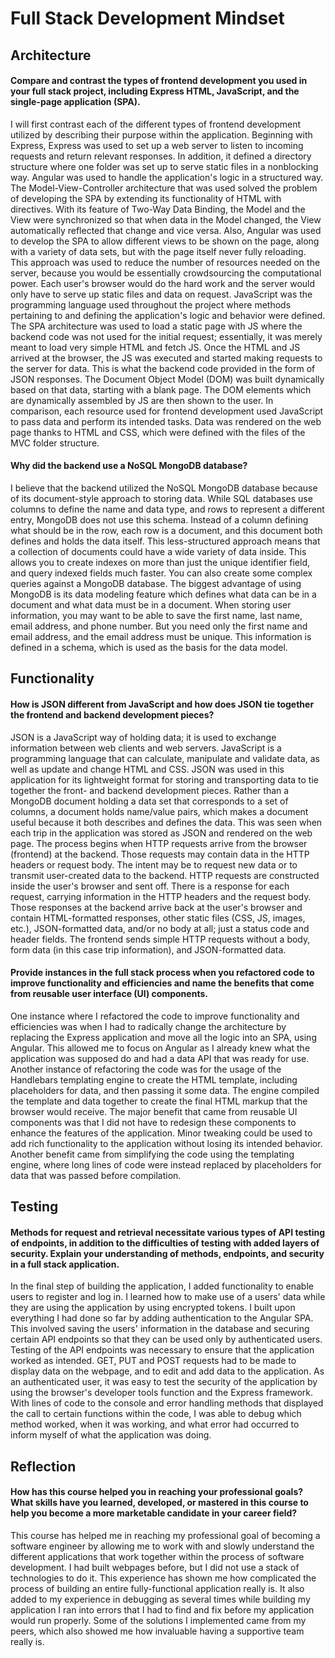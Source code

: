 # Full Stack Development Mindset
## Architecture
#### Compare and contrast the types of frontend development you used in your full stack project, including Express HTML, JavaScript, and the single-page application (SPA).
I will first contrast each of the different types of frontend development utilized by describing their purpose within the application. Beginning with Express, Express was used to set up a web server to listen to incoming requests and return relevant responses. In addition, it defined a directory structure where one folder was set up to serve static files in a nonblocking way. Angular was used to handle the application's logic in a structured way. The Model-View-Controller architecture that was used solved the problem of developing the SPA by extending its functionality of HTML with directives. With its feature of Two-Way Data Binding, the Model and the View were synchronized so that when data in the Model changed, the View automatically reflected that change and vice versa. Also, Angular was used to develop the SPA to allow different views to be shown on the page, along with a variety of data sets, but with the page itself never fully reloading. This approach was used to reduce the number of resources needed on the server, because you would be essentially crowdsourcing the computational power. Each user's browser would do the hard work and the server would only have to serve up static files and data on request. JavaScript was the programming language used throughout the project where methods pertaining to and defining the application's logic and behavior were defined. The SPA architecture was used to load a static page with JS where the backend code was not used for the initial request; essentially, it was merely meant to load very simple HTML and fetch JS. Once the HTML and JS arrived at the browser, the JS was executed and started making requests to the server for data. This is what the backend code provided in the form of JSON responses. The Document Object Model (DOM) was built dynamically based on that data, starting with a blank page. The DOM elements which are dynamically assembled by JS are then shown to the user. In comparison, each resource used for frontend development used JavaScript to pass data and perform its intended tasks. Data was rendered on the web page thanks to HTML and CSS, which were defined with the files of the MVC folder structure.

#### Why did the backend use a NoSQL MongoDB database?
I believe that the backend utilized the NoSQL MongoDB database because of its document-style approach to storing data. While SQL databases use columns to define the name and data type, and rows to represent a different entry, MongoDB does not use this schema. Instead of a column defining what should be in the row, each row is a document, and this document both defines and holds the data itself. This less-structured approach means that a collection of documents could have a wide variety of data inside. This allows you to create indexes on more than just the unique identifier field, and query indexed fields much faster. You can also create some complex queries against a MongoDB database. The biggest advantage of using MongoDB is its data modeling feature which defines what data can be in a document and what data must be in a document. When storing user information, you may want to be able to save the first name, last name, email address, and phone number. But you need only the first name and email address, and the email address must be unique. This information is defined in a schema, which is used as the basis for the data model.

## Functionality
#### How is JSON different from JavaScript and how does JSON tie together the frontend and backend development pieces?
JSON is a JavaScript way of holding data; it is used to exchange information between web clients and web servers. JavaScript is a programming language that can calculate, manipulate and validate data, as well as update and change HTML and CSS. JSON was used in this application for its lightweight format for storing and transporting data to tie together the front- and backend development pieces. Rather than a MongoDB document holding a data set that corresponds to a set of columns, a document holds name/value pairs, which makes a document useful because it both describes and defines the data. This was seen when each trip in the application was stored as JSON and rendered on the web page. The process begins when HTTP requests arrive from the browser (frontend) at the backend. Those requests may contain data in the HTTP headers or request body. The intent may be to request new data or to transmit user-created data to the backend. HTTP requests are constructed inside the user's browser and sent off. There is a response for each request, carrying information in the HTTP headers and the request body. Those responses at the backend arrive back at the user's browser and contain HTML-formatted responses, other static files (CSS, JS, images, etc.), JSON-formatted data, and/or no body at all; just a status code and header fields. The frontend sends simple HTTP requests without a body, form data (in this case trip information), and JSON-formatted data.

#### Provide instances in the full stack process when you refactored code to improve functionality and efficiencies and name the benefits that come from reusable user interface (UI) components.
One instance where I refactored the code to improve functionality and efficiencies was when I had to radically change the architecture by replacing the Express application and move all the logic into an SPA, using Angular. This allowed me to focus on Angular as I already knew what the application was supposed do and had a data API that was ready for use. Another instance of refactoring the code was for the usage of the Handlebars templating engine to create the HTML template, including placeholders for data, and then passing it some data. The engine compiled the template and data together to create the final HTML markup that the browser would receive. The major benefit that came from reusable UI components was that I did not have to redesign these components to enhance the features of the application. Minor tweaking could be used to add rich functionality to the application without losing its intended behavior. Another benefit came from simplifying the code using the templating engine, where long lines of code were instead replaced by placeholders for data that was passed before compilation.

## Testing
#### Methods for request and retrieval necessitate various types of API testing of endpoints, in addition to the difficulties of testing with added layers of security. Explain your understanding of methods, endpoints, and security in a full stack application.
In the final step of building the application, I added functionality to enable users to register and log in. I learned how to make use of a users' data while they are using the application by using encrypted tokens. I built upon everything I had done so far by adding authentication to the Angular SPA. This involved saving the users' information in the database and securing certain API endpoints so that they can be used only by authenticated users. Testing of the API endpoints was necessary to ensure that the application worked as intended. GET, PUT and POST requests had to be made to display data on the webpage, and to edit and add data to the application. As an authenticated user, it was easy to test the security of the application by using the browser's developer tools function and the Express framework. With lines of code to the console and error handling methods that displayed the call to certain functions within the code, I was able to debug which method worked, when it was working, and what error had occurred to inform myself of what the application was doing.

## Reflection
#### How has this course helped you in reaching your professional goals? What skills have you learned, developed, or mastered in this course to help you become a more marketable candidate in your career field?
This course has helped me in reaching my professional goal of becoming a software engineer by allowing me to work with and slowly understand the different applications that work together within the process of software development. I had built webpages before, but I did not use a stack of technologies to do it. This experience has shown me how complicated the process of building an entire fully-functional application really is. It also added to my experience in debugging as several times while building my application I ran into errors that I had to find and fix before my application would run properly. Some of the solutions I implemented came from my peers, which also showed me how invaluable having a supportive team really is.
